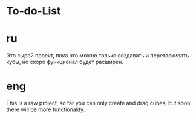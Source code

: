 # To-do-List

ru
===
Это сырой проект, пока что можно только создавать и перетаскивать кубы, но скоро функционал будет расширен.

eng
===
This is a raw project, so far you can only create and drag cubes, but soon there will be more functionality.